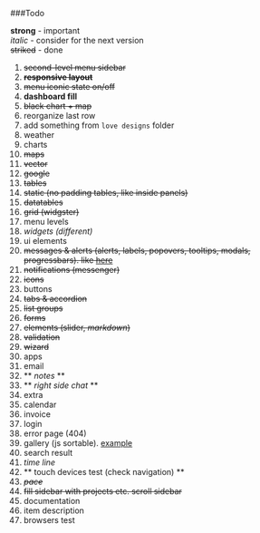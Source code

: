 ###Todo

**strong** - important  
*italic* - consider for the next version  
~~striked~~ - done

 1.  ~~second-level menu sidebar~~
 2.  ~~**responsive layout**~~
 3.  ~~menu iconic state on/off~~
 4.  **dashboard fill**
   1.  ~~black chart + map~~
   2.  reorganize last row
   3.  add something from `love designs` folder
   4.  weather
 5.  charts
 6.  ~~maps~~
   1.  ~~vector~~
   2.  ~~google~~
 7.  ~~tables~~
   1.  ~~static (no padding tables, like inside panels)~~
   2.  ~~datatables~~
 8.  ~~grid (widgster)~~
 9.  menu levels
 10.  *widgets (different)*
 11.  ui elements
   1.  ~~messages & alerts (alerts, labels, popovers, tooltips, modals, progressbars). like [here](http://www.revox.io/webarchv2/messages_notifications.html)~~
   2.  ~~notifications (messenger)~~
   3.  ~~icons~~
   4.  buttons
   5.  ~~tabs & accordion~~
   6.  ~~list groups~~
 12.  ~~forms~~
   1.  ~~elements (slider, *markdown*)~~
   2.  ~~validation~~
   3.  ~~wizard~~
 13.  apps
   1.  email
   2.  ** *notes* **
 14.  ** *right side chat* **
 15.  extra
   1.  calendar
   2.  invoice
   3.  login
   4.  error page (404)
   5.  gallery (js sortable). [example](http://themes-lab.com/pixit/admin/gallery.html)
   6.  search result
   7.  *time line*
 16.  ** touch devices test (check navigation) **
 17.  ~~*pace*~~
 18.  ~~fill sidebar with projects etc. scroll sidebar~~
 19.  documentation
 20.  item description
 21.  browsers test